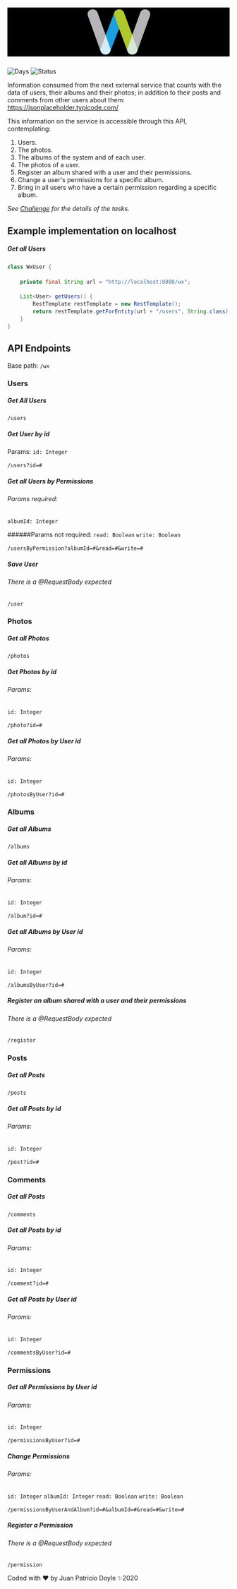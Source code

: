 # ![pageres](src/main/resources/W.png)
![Days](https://img.shields.io/static/v1?label=Working-Days&message=2&color=blue)
![Status](https://img.shields.io/static/v1?label=Done&message=100%&color=green)


Information  consumed from the next external service that counts
with the data of users, their albums and their photos; in addition to their posts and
comments from other users about them: https://jsonplaceholder.typicode.com/

This information on the service is accessible through this API, contemplating:
1. Users.
2. The photos.
3. The albums of the system and of each user.
4. The photos of a user. 
5. Register an album shared with a user and their permissions.
6. Change a user's permissions for a specific album.
7. Bring in all users who have a certain permission regarding a specific album.


*See [Challenge](src/main/resources/Challenge.md) for the details of the tasks.*

## Example implementation on localhost
##### Get all Users
```java
class WxUser {

    private final String url = "http://localhost:8080/wx";

    List<User> getUsers() {
        RestTemplate restTemplate = new RestTemplate();
        return restTemplate.getForEntity(url + "/users", String.class);
    }
}
```

## API Endpoints

Base path: `/wx`


### Users
##### Get All Users
    
    /users
    
##### Get User by id
Params: `id: Integer`

    /users?id=#

##### Get all Users by Permissions
###### Params required: 
`albumId: Integer`

######Params not required:
`read: Boolean`
`write: Boolean`

    /usersByPermission?albumId=#&read=#&write=#

##### Save User
###### There is a @RequestBody expected

    /user

### Photos
##### Get all Photos

    /photos

##### Get Photos by id
###### Params:
`id: Integer`

    /photo?id=#

##### Get all Photos by User id
###### Params:
`id: Integer`

    /photosByUser?id=#

### Albums
##### Get all Albums 
    
    /albums

##### Get all Albums by id
###### Params:
`id: Integer`

    /album?id=#

##### Get all Albums by User id
###### Params:
`id: Integer`

    /albumsByUser?id=#

##### Register an album shared with a user and their permissions
###### There is a @RequestBody expected

    /register

### Posts
##### Get all Posts

    /posts

##### Get all Posts by id
###### Params:
`id: Integer`

    /post?id=#

### Comments
##### Get all Posts

    /comments

##### Get all Posts by id
###### Params:
`id: Integer`

    /comment?id=#

##### Get all Posts by User id
###### Params:
`id: Integer`

    /commentsByUser?id=#

### Permissions
##### Get all Permissions by User id
###### Params:
`id: Integer`

    /permissionsByUser?id=#

##### Change Permissions
###### Params:
`id: Integer`
`albumId: Integer`
`read: Boolean`
`write: Boolean`

    /permissionsByUserAndAlbum?id=#&albumId=#&read=#&write=#

##### Register a Permission
###### There is a @RequestBody expected

    /permission




Coded with ❤️ by Juan Patricio Doyle ✨2020

